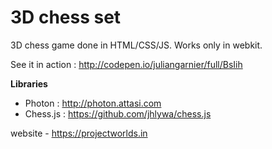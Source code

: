 3D  chess set 
====================

3D chess game done in HTML/CSS/JS.
Works only in webkit.

See it in action : http://codepen.io/juliangarnier/full/BsIih

**Libraries**

* Photon : http://photon.attasi.com
* Chess.js : https://github.com/jhlywa/chess.js


website - https://projectworlds.in

